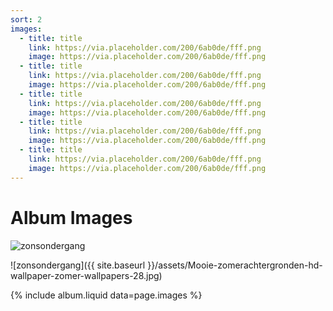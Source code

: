 ```yaml
---
sort: 2
images:
  - title: title
    link: https://via.placeholder.com/200/6ab0de/fff.png
    image: https://via.placeholder.com/200/6ab0de/fff.png
  - title: title
    link: https://via.placeholder.com/200/6ab0de/fff.png
    image: https://via.placeholder.com/200/6ab0de/fff.png
  - title: title
    link: https://via.placeholder.com/200/6ab0de/fff.png
    image: https://via.placeholder.com/200/6ab0de/fff.png
  - title: title
    link: https://via.placeholder.com/200/6ab0de/fff.png
    image: https://via.placeholder.com/200/6ab0de/fff.png
  - title: title
    link: https://via.placeholder.com/200/6ab0de/fff.png
    image: https://via.placeholder.com/200/6ab0de/fff.png
---
```


# Album Images


![zonsondergang](https://www.bing.com/images/search?view=detailV2&ccid=ANTw3OIw&id=A0622C0EBD4E866D439833646223C358572D7376&thid=OIP.ANTw3OIwYAkNnDUUrbu75wHaFj&mediaurl=http%3a%2f%2f4.bp.blogspot.com%2f-yz3elvokpGs%2fTi01Y2hNSZI%2fAAAAAAAAMJE%2flGl5NI1ChUk%2fs1600%2fMooie-zomer-achtergronden-hd-wallpaper-zomer-wallpapers-28.jpg&exph=1200&expw=1600&q=zon+en+zee&simid=608042411476978723&ck=A3354B35EF6DCBF207072A2F0B6E1994&selectedIndex=17&FORM=IRPRST&ajaxhist=0)

![zonsondergang]({{ site.baseurl }}/assets/Mooie-zomerachtergronden-hd-wallpaper-zomer-wallpapers-28.jpg)

{% include album.liquid data=page.images %}
